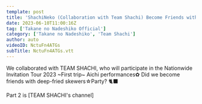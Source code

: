 ```yaml
---
template: post
title: 'ShachiNeko (Collaboration with Team Shachi) Become Friends with Team Shachi After Eating Kushiage (Deep Fried Skewers)'
date: 2023-06-10T11:00:16Z
tag: ['Takane no Nadeshiko Official']
category: ['Takane no Nadeshiko', 'Team Shachi']
author: auto 
videoID: NctuFn4ATGs
subTitle: NctuFn4ATGs.vtt
---
```

We collaborated with TEAM SHACHI, who will participate in the Nationwide Invitation Tour 2023 ~First trip~ Aichi performances✿
Did we become friends with deep-fried skewers☆Party? 🐈‍⬛


Part 2 is [TEAM SHACHI's channel]


